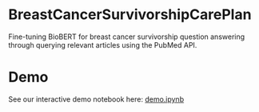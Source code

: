 # BreastCancerSurvivorshipCarePlan

Fine-tuning BioBERT for breast cancer survivorship question answering through querying relevant articles using the PubMed API.

# Demo

See our interactive demo notebook here: [demo.ipynb](https://github.com/danamouk/BreastCancerSurvivorshipCarePlan/blob/main/demo.ipynb)

